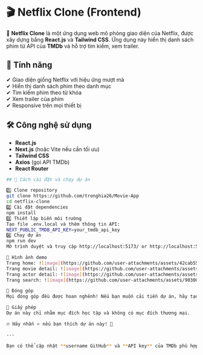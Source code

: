 # 🎬 Netflix Clone (Frontend)  

🚀 **Netflix Clone** là một ứng dụng web mô phỏng giao diện của Netflix, được xây dựng bằng **React.js** và **Tailwind CSS**. Ứng dụng này hiển thị danh sách phim từ API của **TMDb** và hỗ trợ tìm kiếm, xem trailer.  

## 📌 Tính năng  
✔ Giao diện giống Netflix với hiệu ứng mượt mà  
✔ Hiển thị danh sách phim theo danh mục  
✔ Tìm kiếm phim theo từ khóa  
✔ Xem trailer của phim  
✔ Responsive trên mọi thiết bị  

## 🛠️ Công nghệ sử dụng  
- **React.js**  
- **Next.js** (hoặc Vite nếu cần tối ưu)  
- **Tailwind CSS**  
- **Axios** (gọi API TMDb)  
- **React Router**  

```bash
## 🚀 Cách cài đặt và chạy dự án  

1️⃣ Clone repository  
git clone https://github.com/tronghia26/Movie-App
cd netflix-clone
2️⃣ Cài đặt dependencies
npm install
3️⃣ Thiết lập biến môi trường
Tạo file .env.local và thêm thông tin API:
NEXT_PUBLIC_TMDB_API_KEY=your_tmdb_api_key
4️⃣ Chạy dự án
npm run dev
Mở trình duyệt và truy cập http://localhost:5173/ or http://localhost:5173/Movie-App/ để trải nghiệm!

🌟 Hình ảnh demo
Trang home: ![image](https://github.com/user-attachments/assets/42cab55e-8c6d-471e-98b7-0d9b2ef3a189)
Trang movie detail: ![image](https://github.com/user-attachments/assets/3b3ddd05-9669-47a9-943f-fdf76cdbeced)
Trang actor detail: ![image](https://github.com/user-attachments/assets/6f9bc0d7-066d-4a75-b2de-56f7b94b8696)
Trang search: ![image](https://github.com/user-attachments/assets/90300a90-d555-4997-818a-d069f7aa6a06)

🤝 Đóng góp
Mọi đóng góp đều được hoan nghênh! Nếu bạn muốn cải tiến dự án, hãy tạo một pull request hoặc issue.

📜 Giấy phép
Dự án này chỉ nhằm mục đích học tập và không có mục đích thương mại.

🔥 Hãy nhấn ⭐ nếu bạn thích dự án này! 🚀

---

Bạn có thể cập nhật **username GitHub** và **API key** của TMDb phù hợp với project của mình.
